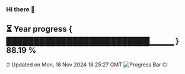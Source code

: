 ### Hi there 👋
⏳ Year progress { ██████████████████████████▁▁▁▁ } 88.19 %
---
⏰ Updated on Mon, 18 Nov 2024 18:25:27 GMT
![Progress Bar CI](https://github.com/liununu/liununu/workflows/Progress%20Bar%20CI/badge.svg)
